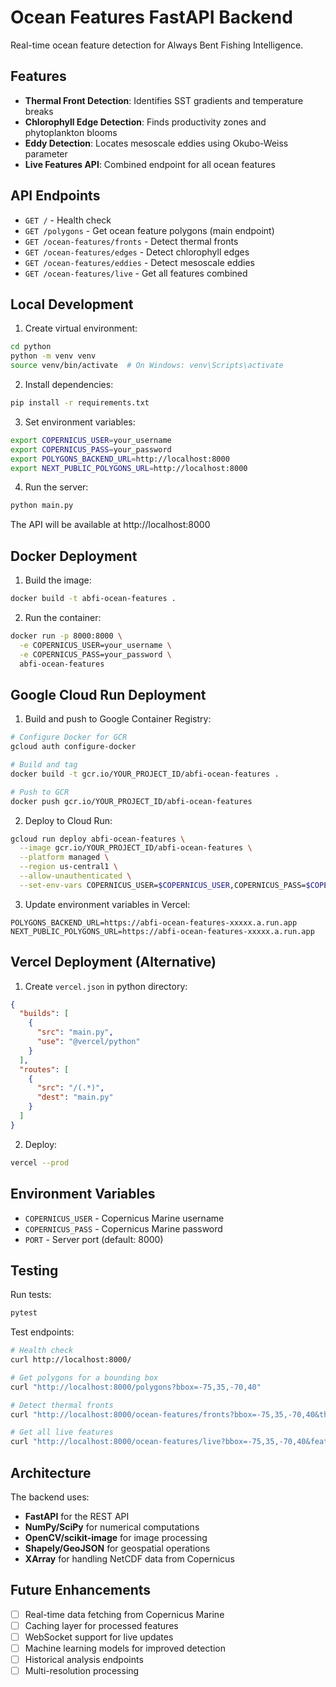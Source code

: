# Ocean Features FastAPI Backend

Real-time ocean feature detection for Always Bent Fishing Intelligence.

## Features

- **Thermal Front Detection**: Identifies SST gradients and temperature breaks
- **Chlorophyll Edge Detection**: Finds productivity zones and phytoplankton blooms  
- **Eddy Detection**: Locates mesoscale eddies using Okubo-Weiss parameter
- **Live Features API**: Combined endpoint for all ocean features

## API Endpoints

- `GET /` - Health check
- `GET /polygons` - Get ocean feature polygons (main endpoint)
- `GET /ocean-features/fronts` - Detect thermal fronts
- `GET /ocean-features/edges` - Detect chlorophyll edges
- `GET /ocean-features/eddies` - Detect mesoscale eddies
- `GET /ocean-features/live` - Get all features combined

## Local Development

1. Create virtual environment:
```bash
cd python
python -m venv venv
source venv/bin/activate  # On Windows: venv\Scripts\activate
```

2. Install dependencies:
```bash
pip install -r requirements.txt
```

3. Set environment variables:
```bash
export COPERNICUS_USER=your_username
export COPERNICUS_PASS=your_password
export POLYGONS_BACKEND_URL=http://localhost:8000
export NEXT_PUBLIC_POLYGONS_URL=http://localhost:8000
```

4. Run the server:
```bash
python main.py
```

The API will be available at http://localhost:8000

## Docker Deployment

1. Build the image:
```bash
docker build -t abfi-ocean-features .
```

2. Run the container:
```bash
docker run -p 8000:8000 \
  -e COPERNICUS_USER=your_username \
  -e COPERNICUS_PASS=your_password \
  abfi-ocean-features
```

## Google Cloud Run Deployment

1. Build and push to Google Container Registry:
```bash
# Configure Docker for GCR
gcloud auth configure-docker

# Build and tag
docker build -t gcr.io/YOUR_PROJECT_ID/abfi-ocean-features .

# Push to GCR
docker push gcr.io/YOUR_PROJECT_ID/abfi-ocean-features
```

2. Deploy to Cloud Run:
```bash
gcloud run deploy abfi-ocean-features \
  --image gcr.io/YOUR_PROJECT_ID/abfi-ocean-features \
  --platform managed \
  --region us-central1 \
  --allow-unauthenticated \
  --set-env-vars COPERNICUS_USER=$COPERNICUS_USER,COPERNICUS_PASS=$COPERNICUS_PASS
```

3. Update environment variables in Vercel:
```
POLYGONS_BACKEND_URL=https://abfi-ocean-features-xxxxx.a.run.app
NEXT_PUBLIC_POLYGONS_URL=https://abfi-ocean-features-xxxxx.a.run.app
```

## Vercel Deployment (Alternative)

1. Create `vercel.json` in python directory:
```json
{
  "builds": [
    {
      "src": "main.py",
      "use": "@vercel/python"
    }
  ],
  "routes": [
    {
      "src": "/(.*)",
      "dest": "main.py"
    }
  ]
}
```

2. Deploy:
```bash
vercel --prod
```

## Environment Variables

- `COPERNICUS_USER` - Copernicus Marine username
- `COPERNICUS_PASS` - Copernicus Marine password  
- `PORT` - Server port (default: 8000)

## Testing

Run tests:
```bash
pytest
```

Test endpoints:
```bash
# Health check
curl http://localhost:8000/

# Get polygons for a bounding box
curl "http://localhost:8000/polygons?bbox=-75,35,-70,40"

# Detect thermal fronts
curl "http://localhost:8000/ocean-features/fronts?bbox=-75,35,-70,40&threshold=0.5"

# Get all live features
curl "http://localhost:8000/ocean-features/live?bbox=-75,35,-70,40&features=fronts,edges,eddies"
```

## Architecture

The backend uses:
- **FastAPI** for the REST API
- **NumPy/SciPy** for numerical computations
- **OpenCV/scikit-image** for image processing
- **Shapely/GeoJSON** for geospatial operations
- **XArray** for handling NetCDF data from Copernicus

## Future Enhancements

- [ ] Real-time data fetching from Copernicus Marine
- [ ] Caching layer for processed features
- [ ] WebSocket support for live updates
- [ ] Machine learning models for improved detection
- [ ] Historical analysis endpoints
- [ ] Multi-resolution processing